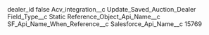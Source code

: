 <?xml version="1.0" encoding="UTF-8"?>
<CustomMetadata xmlns="http://soap.sforce.com/2006/04/metadata" xmlns:xsi="http://www.w3.org/2001/XMLSchema-instance" xmlns:xsd="http://www.w3.org/2001/XMLSchema">
    <label>dealer_id</label>
    <protected>false</protected>
    <values>
        <field>Acv_integration__c</field>
        <value xsi:type="xsd:string">Update_Saved_Auction_Dealer</value>
    </values>
    <values>
        <field>Field_Type__c</field>
        <value xsi:type="xsd:string">Static</value>
    </values>
    <values>
        <field>Reference_Object_Api_Name__c</field>
        <value xsi:nil="true"/>
    </values>
    <values>
        <field>SF_Api_Name_When_Reference__c</field>
        <value xsi:nil="true"/>
    </values>
    <values>
        <field>Salesforce_Api_Name__c</field>
        <value xsi:type="xsd:string">15769</value>
    </values>
</CustomMetadata>
